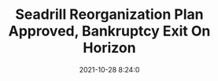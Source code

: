 ---
"title": "Seadrill Reorganization Plan Approved, Bankruptcy Exit On Horizon"
"date": "2021-10-28 8:24:0"
"feed_name": "RIGZONE"
"feed_website": "http://www.rigzone.com/"
"feed_rss": "http://www.rigzone.com/news/rss/rigzone_latest.aspx"
"link": "https://www.rigzone.com/news/seadrill_reorganization_plan_approved_bankruptcy_exit_on_horizon-28-oct-2021-166840-article/?rss=true"
"source": "None"
"file": "_posts/2021-1-1-2be0b309504f60c8c088f0b3051b5f6608f28515.md"
"accident": "0"
"drilling": "0"
"dead": "0"
"injured": "0"
"arrested": "0"
"place": "unknown place"
"where": "unknown site"
"causes": "unknown"
"place_uri": "unknown place"
---
